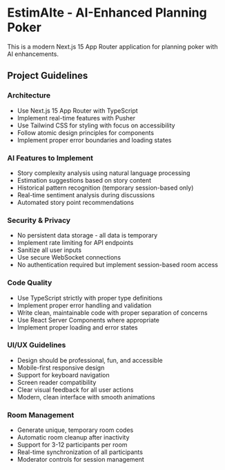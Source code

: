 <!-- Use this file to provide workspace-specific custom instructions to Copilot. For more details, visit https://code.visualstudio.com/docs/copilot/copilot-customization#_use-a-githubcopilotinstructionsmd-file -->

# EstimAIte - AI-Enhanced Planning Poker

This is a modern Next.js 15 App Router application for planning poker with AI enhancements.

## Project Guidelines

### Architecture
- Use Next.js 15 App Router with TypeScript
- Implement real-time features with Pusher
- Use Tailwind CSS for styling with focus on accessibility
- Follow atomic design principles for components
- Implement proper error boundaries and loading states

### AI Features to Implement
- Story complexity analysis using natural language processing
- Estimation suggestions based on story content
- Historical pattern recognition (temporary session-based only)
- Real-time sentiment analysis during discussions
- Automated story point recommendations

### Security & Privacy
- No persistent data storage - all data is temporary
- Implement rate limiting for API endpoints
- Sanitize all user inputs
- Use secure WebSocket connections
- No authentication required but implement session-based room access

### Code Quality
- Use TypeScript strictly with proper type definitions
- Implement proper error handling and validation
- Write clean, maintainable code with proper separation of concerns
- Use React Server Components where appropriate
- Implement proper loading and error states

### UI/UX Guidelines
- Design should be professional, fun, and accessible
- Mobile-first responsive design
- Support for keyboard navigation
- Screen reader compatibility
- Clear visual feedback for all user actions
- Modern, clean interface with smooth animations

### Room Management
- Generate unique, temporary room codes
- Automatic room cleanup after inactivity
- Support for 3-12 participants per room
- Real-time synchronization of all participants
- Moderator controls for session management
